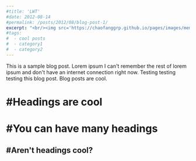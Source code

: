 ```yaml
---
#title: 'LWT'
#date: 2012-08-14
#permalink: /posts/2012/08/blog-post-1/
excerpt: "<br/><img src='https://chaofanggrp.github.io/pages/images/mem1.png'>"
#tags:
#  - cool posts
#  - category1
#  - category2
---
```


This is a sample blog post. Lorem ipsum I can't remember the rest of lorem ipsum and don't have an internet connection right now. Testing testing testing this blog post. Blog posts are cool.

#Headings are cool
======

#You can have many headings
======

#Aren't headings cool?
------
